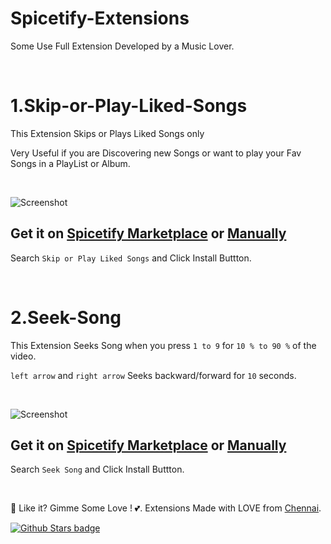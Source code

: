 # Spicetify-Extensions

Some Use Full Extension Developed by a Music Lover.

<br />

# 1.Skip-or-Play-Liked-Songs

This Extension Skips or Plays Liked Songs only

Very Useful if you are Discovering new Songs or want to play your Fav Songs in a PlayList or Album.

<br />

![Screenshot](https://raw.githubusercontent.com/Tetrax-10/Spicetify-Extensions/master/Skip-or-Play-Liked-Songs/screenshot.png)

## Get it on [Spicetify Marketplace](https://github.com/spicetify/spicetify-marketplace) or [Manually](https://github.com/Tetrax-10/Spicetify-Extensions/tree/master/Skip-or-Play-Liked-Songs)

Search `Skip or Play Liked Songs` and Click Install Buttton.

<br />

# 2.Seek-Song

This Extension Seeks Song when you press `1 to 9` for `10 % to 90 %` of the video.

`left arrow` and `right arrow` Seeks backward/forward for `10` seconds.

<br />

![Screenshot](https://raw.githubusercontent.com/Tetrax-10/Spicetify-Extensions/master/Seek-Song/screenshot.gif)

## Get it on [Spicetify Marketplace](https://github.com/spicetify/spicetify-marketplace) or [Manually](https://github.com/Tetrax-10/Spicetify-Extensions/tree/master/Seek-Song)

Search `Seek Song` and Click Install Buttton.

<br />

🌟 Like it? Gimme Some Love ! 💕. Extensions Made with LOVE from [Chennai](https://www.google.com/maps/place/Chennai,+Tamil+Nadu).

[![Github Stars badge](https://img.shields.io/github/stars/Tetrax-10/Spicetify-Extensions?logo=github&style=social)](https://github.com/Tetrax-10/Spicetify-Extensions)
